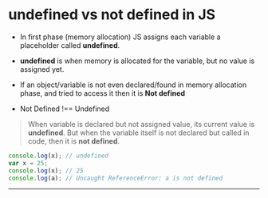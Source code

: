 # undefined vs not defined in JS

* In first phase (memory allocation) JS assigns each variable a placeholder called **undefined**.

* **undefined** is when memory is allocated for the variable, but no value is assigned yet.

* If an object/variable is not even declared/found in memory allocation phase, and tried to access it then it is **Not defined**

* Not Defined !== Undefined

> When variable is declared but not assigned value, its current value is **undefined**. But when the variable itself is not declared but called in code, then it is **not defined**. 

```js
console.log(x); // undefined
var x = 25;
console.log(x); // 25
console.log(a); // Uncaught ReferenceError: a is not defined
```

<hr>